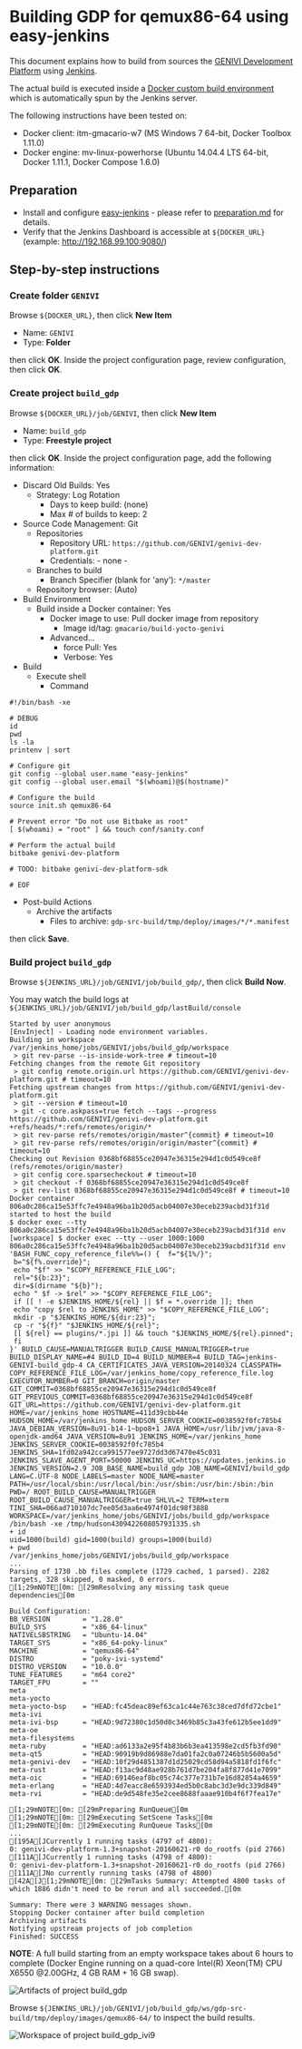 # Building GDP for qemux86-64 using easy-jenkins

<!-- (2016-05-10 11:00 CEST) -->

This document explains how to build from sources the [GENIVI Development Platform](https://at.projects.genivi.org/wiki/x/aoCw) using [Jenkins](https://jenkins.io/).

The actual build is executed inside a [Docker custom build environment](https://wiki.jenkins-ci.org/display/JENKINS/CloudBees+Docker+Custom+Build+Environment+Plugin) which is automatically spun by the Jenkins server.

The following instructions have been tested on:

* Docker client: itm-gmacario-w7 (MS Windows 7 64-bit, Docker Toolbox 1.11.0)
* Docker engine: mv-linux-powerhorse (Ubuntu 14.04.4 LTS 64-bit, Docker 1.11.1, Docker Compose 1.6.0)

## Preparation

* Install and configure [easy-jenkins](https://github.com/gmacario/easy-jenkins) - please refer to [preparation.md](https://github.com/gmacario/easy-jenkins/blob/master/docs/preparation.md) for details.
* Verify that the Jenkins Dashboard is accessible at `${DOCKER_URL}` (example: http://192.168.99.100:9080/)

## Step-by-step instructions

### Create folder `GENIVI`

Browse `${DOCKER_URL}`, then click **New Item**

* Name: `GENIVI`
* Type: **Folder**

then click **OK**. Inside the project configuration page, review configuration, then click **OK**.

### Create project `build_gdp`

<!-- (2016-05-10 11:05 CEST) -->

Browse `${DOCKER_URL}/job/GENIVI`, then click **New Item**

* Name: `build_gdp`
* Type: **Freestyle project**

then click **OK**. Inside the project configuration page, add the following information:

* Discard Old Builds: Yes
  - Strategy: Log Rotation
    - Days to keep build: (none)
    - Max # of builds to keep: 2
* Source Code Management: Git
  - Repositories
    - Repository URL: `https://github.com/GENIVI/genivi-dev-platform.git`
    - Credentials: - none -
  - Branches to build
    - Branch Specifier (blank for 'any'): `*/master`
  - Repository browser: (Auto)
* Build Environment
  - Build inside a Docker container: Yes
    - Docker image to use: Pull docker image from repository
      - Image id/tag: `gmacario/build-yocto-genivi`
    - Advanced...
      - force Pull: Yes
      - Verbose: Yes
* Build
  - Execute shell
    - Command

```
#!/bin/bash -xe

# DEBUG
id
pwd
ls -la
printenv | sort

# Configure git
git config --global user.name "easy-jenkins"
git config --global user.email "$(whoami)@$(hostname)"

# Configure the build
source init.sh qemux86-64

# Prevent error "Do not use Bitbake as root"
[ $(whoami) = "root" ] && touch conf/sanity.conf

# Perform the actual build
bitbake genivi-dev-platform

# TODO: bitbake genivi-dev-platform-sdk

# EOF
```

* Post-build Actions
  - Archive the artifacts
    - Files to archive: `gdp-src-build/tmp/deploy/images/*/*.manifest`

then click **Save**.

### Build project `build_gdp`

Browse `${JENKINS_URL}/job/GENIVI/job/build_gdp/`, then click **Build Now**.

You may watch the build logs at `${JENKINS_URL}/job/GENIVI/job/build_gdp/lastBuild/console`

<!-- (2016-06-21 09:10 CEST) http://ies-genbld01-vm.ies.mentorg.com:9080/job/GENIVI/job/build_gdp/4/console -->

```
Started by user anonymous
[EnvInject] - Loading node environment variables.
Building in workspace /var/jenkins_home/jobs/GENIVI/jobs/build_gdp/workspace
 > git rev-parse --is-inside-work-tree # timeout=10
Fetching changes from the remote Git repository
 > git config remote.origin.url https://github.com/GENIVI/genivi-dev-platform.git # timeout=10
Fetching upstream changes from https://github.com/GENIVI/genivi-dev-platform.git
 > git --version # timeout=10
 > git -c core.askpass=true fetch --tags --progress https://github.com/GENIVI/genivi-dev-platform.git +refs/heads/*:refs/remotes/origin/*
 > git rev-parse refs/remotes/origin/master^{commit} # timeout=10
 > git rev-parse refs/remotes/origin/origin/master^{commit} # timeout=10
Checking out Revision 0368bf68855ce20947e36315e294d1c0d549ce8f (refs/remotes/origin/master)
 > git config core.sparsecheckout # timeout=10
 > git checkout -f 0368bf68855ce20947e36315e294d1c0d549ce8f
 > git rev-list 0368bf68855ce20947e36315e294d1c0d549ce8f # timeout=10
Docker container 806a0c286ca15e53ffc7e4948a96ba1b20d5acb04007e30eceb239acbd31f31d started to host the build
$ docker exec --tty 806a0c286ca15e53ffc7e4948a96ba1b20d5acb04007e30eceb239acbd31f31d env
[workspace] $ docker exec --tty --user 1000:1000 806a0c286ca15e53ffc7e4948a96ba1b20d5acb04007e30eceb239acbd31f31d env 'BASH_FUNC_copy_reference_file%%=() {  f="${1%/}";
 b="${f%.override}";
 echo "$f" >> "$COPY_REFERENCE_FILE_LOG";
 rel="${b:23}";
 dir=$(dirname "${b}");
 echo " $f -> $rel" >> "$COPY_REFERENCE_FILE_LOG";
 if [[ ! -e $JENKINS_HOME/${rel} || $f = *.override ]]; then
 echo "copy $rel to JENKINS_HOME" >> "$COPY_REFERENCE_FILE_LOG";
 mkdir -p "$JENKINS_HOME/${dir:23}";
 cp -r "${f}" "$JENKINS_HOME/${rel}";
 [[ ${rel} == plugins/*.jpi ]] && touch "$JENKINS_HOME/${rel}.pinned";
 fi
}' BUILD_CAUSE=MANUALTRIGGER BUILD_CAUSE_MANUALTRIGGER=true BUILD_DISPLAY_NAME=#4 BUILD_ID=4 BUILD_NUMBER=4 BUILD_TAG=jenkins-GENIVI-build_gdp-4 CA_CERTIFICATES_JAVA_VERSION=20140324 CLASSPATH= COPY_REFERENCE_FILE_LOG=/var/jenkins_home/copy_reference_file.log EXECUTOR_NUMBER=0 GIT_BRANCH=origin/master GIT_COMMIT=0368bf68855ce20947e36315e294d1c0d549ce8f GIT_PREVIOUS_COMMIT=0368bf68855ce20947e36315e294d1c0d549ce8f GIT_URL=https://github.com/GENIVI/genivi-dev-platform.git HOME=/var/jenkins_home HOSTNAME=411d39cbb44e HUDSON_HOME=/var/jenkins_home HUDSON_SERVER_COOKIE=0038592f0fc785b4 JAVA_DEBIAN_VERSION=8u91-b14-1~bpo8+1 JAVA_HOME=/usr/lib/jvm/java-8-openjdk-amd64 JAVA_VERSION=8u91 JENKINS_HOME=/var/jenkins_home JENKINS_SERVER_COOKIE=0038592f0fc785b4 JENKINS_SHA=1fd02a942cca991577ee9727dd3d67470e45c031 JENKINS_SLAVE_AGENT_PORT=50000 JENKINS_UC=https://updates.jenkins.io JENKINS_VERSION=2.9 JOB_BASE_NAME=build_gdp JOB_NAME=GENIVI/build_gdp LANG=C.UTF-8 NODE_LABELS=master NODE_NAME=master PATH=/usr/local/sbin:/usr/local/bin:/usr/sbin:/usr/bin:/sbin:/bin PWD=/ ROOT_BUILD_CAUSE=MANUALTRIGGER ROOT_BUILD_CAUSE_MANUALTRIGGER=true SHLVL=2 TERM=xterm TINI_SHA=066ad710107dc7ee05d3aa6e4974f01dc98f3888 WORKSPACE=/var/jenkins_home/jobs/GENIVI/jobs/build_gdp/workspace /bin/bash -xe /tmp/hudson4309422608057931335.sh
+ id
uid=1000(build) gid=1000(build) groups=1000(build)
+ pwd
/var/jenkins_home/jobs/GENIVI/jobs/build_gdp/workspace
...
Parsing of 1730 .bb files complete (1729 cached, 1 parsed). 2282 targets, 328 skipped, 0 masked, 0 errors.
[1;29mNOTE[0m: [29mResolving any missing task queue dependencies[0m

Build Configuration:
BB_VERSION        = "1.28.0"
BUILD_SYS         = "x86_64-linux"
NATIVELSBSTRING   = "Ubuntu-14.04"
TARGET_SYS        = "x86_64-poky-linux"
MACHINE           = "qemux86-64"
DISTRO            = "poky-ivi-systemd"
DISTRO_VERSION    = "10.0.0"
TUNE_FEATURES     = "m64 core2"
TARGET_FPU        = ""
meta              
meta-yocto        
meta-yocto-bsp    = "HEAD:fc45deac89ef63ca1c44e763c38ced7dfd72cbe1"
meta-ivi          
meta-ivi-bsp      = "HEAD:9d72380c1d50d0c3469b85c3a43fe612b5ee1dd9"
meta-oe           
meta-filesystems  
meta-ruby         = "HEAD:ad6133a2e95f4b83b6b3ea413598e2cd5fb3fd90"
meta-qt5          = "HEAD:90919b9d86988e7da01fa2c0a07246b5b5600a5d"
meta-genivi-dev   = "HEAD:10f29d4851387d1d25029cd58d94a5818fd1f6fc"
meta-rust         = "HEAD:f13ac9d48ae928b761d7be204fa8f877d41e7099"
meta-oic          = "HEAD:69146eaf8bc05c74c377e731b7e16d82854a4659"
meta-erlang       = "HEAD:4d7eacc8e6593934ed5b0c8abc3d3e9dc339d849"
meta-rvi          = "HEAD:de9d548fe35e2cee8688faaae910b4f6f7fea17e"

[1;29mNOTE[0m: [29mPreparing RunQueue[0m
[1;29mNOTE[0m: [29mExecuting SetScene Tasks[0m
[1;29mNOTE[0m: [29mExecuting RunQueue Tasks[0m
...
[195A[JCurrently 1 running tasks (4797 of 4800):
0: genivi-dev-platform-1.3+snapshot-20160621-r0 do_rootfs (pid 2766)
[111A[JCurrently 1 running tasks (4798 of 4800):
0: genivi-dev-platform-1.3+snapshot-20160621-r0 do_rootfs (pid 2766)
[111A[JNo currently running tasks (4798 of 4800)
[42A[J[1;29mNOTE[0m: [29mTasks Summary: Attempted 4800 tasks of which 1886 didn't need to be rerun and all succeeded.[0m

Summary: There were 3 WARNING messages shown.
Stopping Docker container after build completion
Archiving artifacts
Notifying upstream projects of job completion
Finished: SUCCESS
```

**NOTE**: A full build starting from an empty workspace takes about 6 hours to complete (Docker Engine running on a quad-core Intel(R) Xeon(TM) CPU X6550 @2.00GHz, 4 GB RAM + 16 GB swap).

![Artifacts of project build_gdp](images/capture-20160510-1711.png)

Browse `${JENKINS_URL}/job/GENIVI/job/build_gdp/ws/gdp-src-build/tmp/deploy/images/qemux86-64/` to inspect the build results.

![Workspace of project build_gdp_ivi9](images/capture-20160510-1712.png)

<!-- EOF -->
